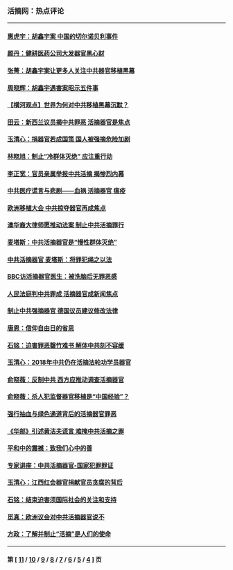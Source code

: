 ### 活摘网：热点评论
---
#### [惠虎宇：胡鑫宇案 中国的切尔诺贝利事件](../../pages/nf5879/n13942916.md?04010430) 
#### [颜丹：健耕医药公司大发器官黑心财](../../pages/nf5879/n13940134.md?04010430) 
#### [张菁：胡鑫宇案让更多人关注中共器官移植黑幕](../../pages/nf5879/n13929073.md?04010430) 
#### [周晓辉：胡鑫宇遇害案昭示五件事](../../pages/nf5879/n13921870.md?04010430) 
#### [【横河观点】世界为何对中共移植黑幕沉默？](../../pages/nf5879/n13244249.md?04010430) 
#### [田云：新西兰议员揭中共罪恶 活摘器官是焦点](../../pages/nf5879/n13070629.md?04010430) 
#### [玉清心：捐器官若成国策 国人被强摘危险加剧](../../pages/nf5879/n12802713.md?04010430) 
#### [林晓旭：制止“冷群体灭绝” 应注重行动](../../pages/nf5879/n12779736.md?04010430) 
#### [李正宽：官员亲属举报中共活摘 揭惨烈内幕](../../pages/nf5879/n12684490.md?04010430) 
#### [中共医疗谎言与悲剧——血祸 活摘器官 瘟疫](../../pages/nf5879/n12372103.md?04010430) 
#### [欧洲移植大会 中共掠夺器官再成焦点](../../pages/nf5879/n11538883.md?04010430) 
#### [澳华裔大律师愿推动法案 制止中共活摘罪行](../../pages/nf5879/n11377039.md?04010430) 
#### [麦塔斯：中共活摘器官是“慢性群体灭绝”](../../pages/nf5879/n11350529.md?04010430) 
#### [中共活摘器官 麦塔斯：将罪犯绳之以法](../../pages/nf5879/n11347973.md?04010430) 
#### [BBC访活摘器官医生：被洗脑后无罪恶感](../../pages/nf5879/n11335935.md?04010430) 
#### [人民法庭判中共罪成 活摘器官成新闻焦点](../../pages/nf5879/n11331578.md?04010430) 
#### [制止中共强摘器官 德国议员建议修改法律](../../pages/nf5879/n11249451.md?04010430) 
#### [唐恩：信仰自由日的省思](../../pages/nf5879/n11003525.md?04010430) 
#### [石铭：迫害罪恶罄竹难书  解体中共刻不容缓](../../pages/nf5879/n10942855.md?04010430) 
#### [玉清心：2018年中共仍在活摘法轮功学员器官](../../pages/nf5879/n10914646.md?04010430) 
#### [俞晓薇：反制中共 西方应推动调查活摘器官](../../pages/nf5879/n10794671.md?04010430) 
#### [俞晓薇：杀人犯监督器官移植是“中国经验”？](../../pages/nf5879/n10466427.md?04010430) 
#### [强行抽血与绿色通道背后的活摘器官罪恶](../../pages/nf5879/n10004708.md?04010430) 
#### [《华邮》引述黄洁夫谎言 难掩中共活摘之罪](../../pages/nf5879/n9642309.md?04010430) 
#### [平和中的震撼：致我们心中的善](../../pages/nf5879/n9021123.md?04010430) 
#### [专家讲座：中共活摘器官-国家犯罪罪证](../../pages/nf5879/n8828153.md?04010430) 
#### [玉清心：江西红会器官捐献官员贪腐的背后](../../pages/nf5879/n8522122.md?04010430) 
#### [石铭：结束迫害须国际社会的关注和支持](../../pages/nf5879/n8443497.md?04010430) 
#### [觅真：欧洲议会对中共活摘器官说不](../../pages/nf5879/n8337486.md?04010430) 
#### [方政：了解并制止“活摘”是人们的使命](../../pages/nf5879/n8329214.md?04010430) 

---
#### 第 [ [11](./11.md?04010430) / [10](./10.md?04010430) / [9](./9.md?04010430) / [8](./8.md?04010430) / [7](./7.md?04010430) / [6](./6.md?04010430) / [5](./5.md?04010430) / [4](./4.md?04010430) ] 页
